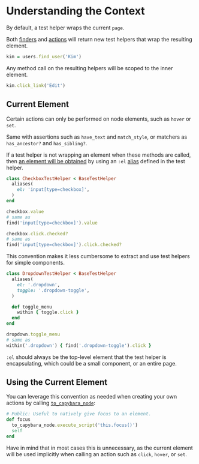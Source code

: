 [actions]: /guide/essentials/actions
[alias]: /guide/essentials/aliases
[finders]: /guide/essentials/finders
[to_capybara_node]: https://github.com/ElMassimo/capybara_test_helpers/blob/master/lib/capybara_test_helpers/test_helper.rb#L56-L58

# Understanding the Context

By default, a test helper wraps the current `page`.

Both [finders] and [actions] will return new test helpers that wrap the resulting element.

```ruby
kim = users.find_user('Kim')
```

Any method call on the resulting helpers will be scoped to the inner element.

```ruby
kim.click_link('Edit')
```

## Current Element

Certain actions can only be performed on node elements, such as `hover` or `set`.

Same with assertions such as `have_text` and `match_style`, or matchers as `has_ancestor?` and `has_sibling?`.

If a test helper is not wrapping an element when these methods are called, then [an element will be obtained][to_capybara_node] by using an `:el` [alias] defined in the test helper.

```ruby
class CheckboxTestHelper < BaseTestHelper
  aliases(
    el: 'input[type=checkbox]',
  )
end

checkbox.value
# same as
find('input[type=checkbox]').value

checkbox.click.checked?
# same as
find('input[type=checkbox]').click.checked?
```

This convention makes it less cumbersome to extract and use test helpers for simple components.

```ruby
class DropdownTestHelper < BaseTestHelper
  aliases(
    el: '.dropdown',
    toggle: '.dropdown-toggle',
  )

  def toggle_menu
    within { toggle.click }
  end
end

dropdown.toggle_menu
# same as
within('.dropdown') { find('.dropdown-toggle').click }
```

`:el` should always be the top-level element that the test helper is encapsulating, which could be a small component, or an entire page.

## Using the Current Element

You can leverage this convention as needed when creating your own actions by calling [`to_capybara_node`][to_capybara_node]:

```ruby
# Public: Useful to natively give focus to an element.
def focus
  to_capybara_node.execute_script('this.focus()')
  self
end
```

Have in mind that in most cases this is unnecessary, as the current element will be used implicitly when calling an action such as `click`, `hover`, or `set`.
